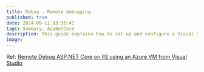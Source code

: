 ```yaml
---
title: Debug - Remote debugging
published: true
date: 2024-09-11 03:35:41
tags: Summary, AspNetCore
description: This guide explains how to set up and configure a Visual Studio ASP.NET Core app, deploy it to IIS using an Azure VM, and attach the remote debugger from Visual Studio.
image:
---
```


Ref: [Remote Debug ASP.NET Core on IIS using an Azure VM from Visual Studio](https://learn.microsoft.com/en-us/visualstudio/debugger/remote-debugging-azure?view=aspnetcore-8.0)